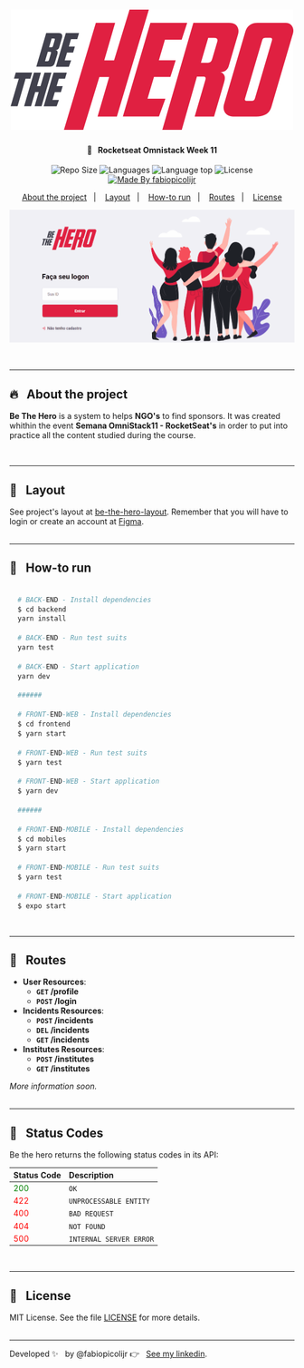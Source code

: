 <h1 align="center"><img src="frontend/src/assets/logo.svg"></h1>

<h4 align="center">
  🚀 &nbsp;&nbsp;Rocketseat Omnistack Week 11
</h4>

<p align="center">
  <img alt="Repo Size" title="Repo Size" src="https://img.shields.io/github/repo-size/fabiopicolijr/be-the-hero?color=282A36" />

  <img alt="Languages" title="Languages" src="https://img.shields.io/github/languages/count/fabiopicolijr/be-the-hero?color=282A36" />

  <img alt="Language top" title="Language top" title="Made By fabiopicolijr"  src="https://img.shields.io/github/languages/top/fabiopicolijr/be-the-hero?color=282A36" />

  <img alt="License" src="https://img.shields.io/static/v1?label=license&message=MIT&color=282A36">

  <a href="https://github.com/fabiopicolijr">
    <img alt="Made By fabiopicolijr" title="Made By fabiopicolijr" src="https://img.shields.io/badge/made%20by-fabiopicolijr-DF2041" alt="Made by fabiopicolijr" />
  <a>
</p>

<p align="center">
  <a href="#fire-about-the-project">About the project</a>&nbsp;&nbsp;&nbsp;|&nbsp;&nbsp;&nbsp;
  <a href="#art-layout">Layout</a>&nbsp;&nbsp;&nbsp;|&nbsp;&nbsp;&nbsp;
  <a href="#electric_plug-how-to-run">How-to run</a>&nbsp;&nbsp;&nbsp;|&nbsp;&nbsp;&nbsp;
  <a href="#link-routes">Routes</a>&nbsp;&nbsp;&nbsp;|&nbsp;&nbsp;&nbsp;
  <a href="#memo-license">License</a>
</p>

<p>
  <img alt="Be The hero web presentation" title="Be The hero web presentation" src="frontend/src/assets/be-the-hero.gif" />
</p>

<br />

---

##  :fire: &nbsp;&nbsp;About the project

<p>
  <b>Be The Hero</b> is a system to helps <b>NGO's</b> to find sponsors. It was created whithin the event <b>Semana OmniStack11 - RocketSeat's</b> in order to put into practice all the content studied during the course.
</p>
<br />

---

##  :art: &nbsp;&nbsp;Layout

See project's layout at [be-the-hero-layout](https://www.figma.com/file/2C2yvw7jsCOGmaNUDftX9n/Be-The-Hero---OmniStack-11?node-id=37%3A394). Remember that you will have to login or create an account at [Figma](http://figma.com/).
<br />
<br />

---

## :electric_plug: &nbsp;&nbsp;How-to run

```bash

  # BACK-END - Install dependencies
  $ cd backend
  yarn install

  # BACK-END - Run test suits
  yarn test

  # BACK-END - Start application
  yarn dev

  ######

  # FRONT-END-WEB - Install dependencies
  $ cd frontend
  $ yarn start

  # FRONT-END-WEB - Run test suits
  $ yarn test

  # FRONT-END-WEB - Start application
  $ yarn dev

  ######

  # FRONT-END-MOBILE - Install dependencies
  $ cd mobiles
  $ yarn start

  # FRONT-END-MOBILE - Run test suits
  $ yarn test

  # FRONT-END-MOBILE - Start application
  $ expo start
```
<br />

---

## :link: &nbsp;&nbsp;Routes
- **User Resources**:
  - **<code>GET</code> /profile**
  - **<code>POST</code> /login**
- **Incidents Resources**:
  - **<code>POST</code> /incidents**
  - **<code>DEL</code> /incidents**
  - **<code>GET</code> /incidents**
- **Institutes Resources**:
  - **<code>POST</code> /institutes**
  - **<code>GET</code> /institutes**

<i>More information soon.</i>
<br />
<br />

---

## :traffic_light: &nbsp;&nbsp;Status Codes

Be the hero returns the following status codes in its API:

| Status Code | Description |
| :--- | :--- |
| <span style="color:green;">200</span> | `OK` |
| <span style="color:red;">422</span> | `UNPROCESSABLE ENTITY` |
| <span style="color:red;">400</span> | `BAD REQUEST` |
| <span style="color:red;">404</span> | `NOT FOUND` |
| <span style="color:red;">500</span> | `INTERNAL SERVER ERROR` |
<br />

---

## :memo: &nbsp;&nbsp;License

MIT License. See the file [LICENSE](LICENSE.md) for more details.
<br />
<br />

---

Developed :sparkles: &nbsp;&nbsp;by @fabiopicolijr :point_right: &nbsp;&nbsp;[See my linkedin](http://www.linkedin.com/in/fabiopicolijr).
